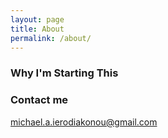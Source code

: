 ```yaml
---
layout: page
title: About
permalink: /about/
---
```


### Why I'm Starting This


### Contact me

michael.a.ierodiakonou@gmail.com